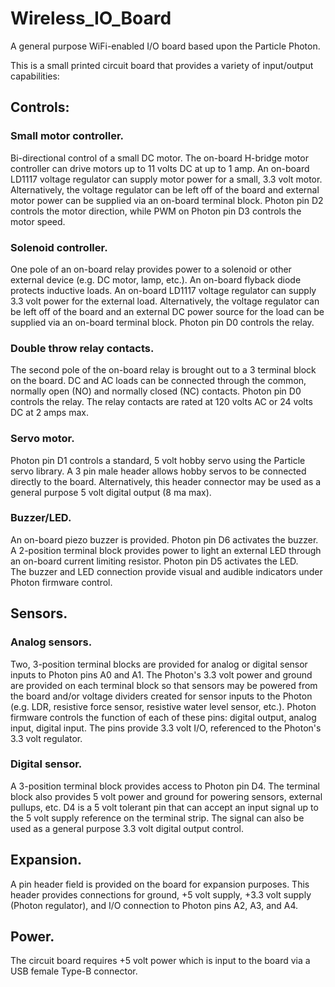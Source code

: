 # Wireless_IO_Board
 A general purpose WiFi-enabled I/O board based upon the Particle Photon.

This is a small printed circuit board that provides a variety of input/output capabilities:

## Controls:

### Small motor controller.
Bi-directional control of a small DC motor.  The on-board H-bridge motor controller can drive
motors up to 11 volts DC at up to 1 amp.  An on-board LD1117 voltage regulator can supply motor
power for a small, 3.3 volt motor.  Alternatively, the voltage regulator can be left off of the board 
and external motor power can be supplied via an on-board terminal block.  Photon pin D2 controls the
motor direction, while PWM on Photon pin D3 controls the motor speed.

### Solenoid controller.
One pole of an on-board relay provides power to a solenoid or other external device (e.g. DC motor, lamp, 
etc.).  An on-board flyback diode protects inductive loads.  An on-board LD1117 voltage regulator 
can supply 3.3 volt power for the external load.  Alternatively, the voltage regulator can be left off 
of the board and an external DC power source for the load can be supplied via an on-board terminal block. 
Photon pin D0 controls the relay.

### Double throw relay contacts.
The second pole of the on-board relay is brought out to a 3 terminal block on the board. DC and AC
loads can be connected through the common, normally open (NO) and normally closed (NC) contacts. Photon 
pin D0 controls the relay.  The relay contacts are rated at 120 volts AC or 24 volts DC at 2 amps max.

### Servo motor.
Photon pin D1 controls a standard, 5 volt hobby servo using the Particle servo library.  A 3 pin 
male header allows hobby servos to be connected directly to the board.  Alternatively, this header connector
may be used as a general purpose 5 volt digital output (8 ma max).

### Buzzer/LED.
An on-board piezo buzzer is provided.  Photon pin D6 activates the buzzer.  A 2-position terminal block provides
power to light an external LED through an on-board current limiting resistor.  Photon pin D5 activates the LED.  
The buzzer and LED connection provide visual and audible indicators under Photon firmware control.

## Sensors.

### Analog sensors.
Two, 3-position terminal blocks are provided for analog or digital sensor inputs to Photon pins A0 and A1.
The Photon's 3.3 volt power and ground are provided on each terminal block so that sensors may be
powered from the board and/or voltage dividers created for sensor inputs to the Photon (e.g. LDR,
resistive force sensor, resistive water level sensor, etc.).  Photon firmware controls the function of
each of these pins:  digital output, analog input, digital input.  The pins provide 3.3 volt I/O, referenced
to the Photon's 3.3 volt regulator.

### Digital sensor.
A 3-position terminal block provides access to Photon pin D4.  The terminal block also provides
5 volt power and ground for powering sensors, external pullups, etc. D4 is a 5 volt tolerant pin that
can accept an input signal up to the 5 volt supply reference on the terminal strip.  The signal can
also be used as a general purpose 3.3 volt digital output control.

## Expansion.
A pin header field is provided on the board for expansion purposes.  This header provides connections for
ground, +5 volt supply, +3.3 volt supply (Photon regulator), and I/O connection to Photon pins A2, A3, and A4.

## Power.
The circuit board requires +5 volt power which is input to the board via a USB female Type-B connector.




